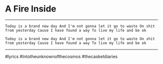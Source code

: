# A Fire Inside

---

``Today is a brand new day
And I'm not gonna let it go to waste
On shit from yesterday
Cause I have found a way
To live my life and be ok``

``Today is a brand new day
And I'm not gonna let it go to waste
On shit from yesterday
Cause I have found a way
To live my life and be ok``

---

#lyrics #Intotheunknownofthecosmos #thecasketdiaries 